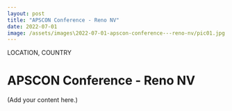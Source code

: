 ```yaml
---
layout: post
title: "APSCON Conference - Reno NV"
date: 2022-07-01
image: /assets/images\2022-07-01-apscon-conference---reno-nv/pic01.jpg
---
```


<span class="date">LOCATION, COUNTRY</span>

# APSCON Conference - Reno NV

(Add your content here.)
